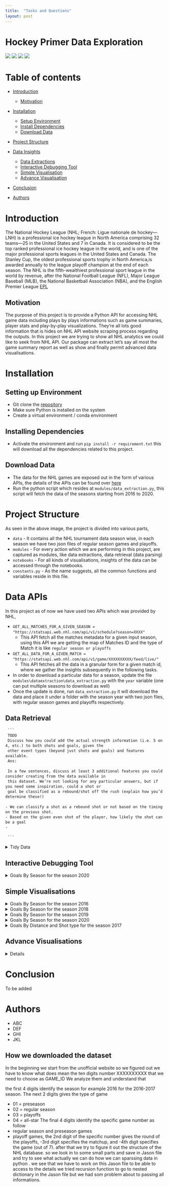 ```yaml
---
title:  "Tasks and Questions"
layout: post
---
```

# Hockey Primer Data Exploration

![](https://img.shields.io/badge/Python-14354C?style=for-the-badge&logo=python&logoColor=white)
![](https://img.shields.io/badge/Made%20with-Jupyter-orange?style=for-the-badge&logo=Jupyter)
![](https://img.shields.io/badge/Markdown-000000?style=for-the-badge&logo=markdown&logoColor=white)
![](https://img.shields.io/badge/Version-1.0.0-green)


Table of contents
=================

<!--ts-->

* [Introduction](#introduction)
    * [Motivation](#motivation)
* [Installation](#installation)
    * [Setup Environment](#setup-environment)
    * [Install Dependencies](#install-dependencies)
    * [Download Data](#download-data)
* [Project Structure](#project-structure)

* [Data Insights](#dependency)
    * [Data Extractions](#docker)
    * [Interactive Debugging Tool](#docker)
    * [Simple Visualisation](#local)
    * [Advance Visualisation](#public)

* [Conclusion](#conclusion)
* [Authors](#authors)

<!--te-->

# Introduction

The National Hockey League (NHL; French: Ligue nationale de hockey—LNH) is a professional ice hockey league in North
America comprising 32 teams—25 in the United States and 7 in Canada. It is considered to be the top ranked professional
ice hockey league in the world, and is one of the major professional sports leagues in the United States and Canada.
The Stanley Cup, the oldest professional sports trophy in North America,is awarded annually to the league playoff
champion at the end of each season. The NHL is the fifth-wealthiest professional sport league in the world by revenue,
after the National Football League (NFL), Major League Baseball (MLB), the National Basketball Association (NBA), and
the English Premier League [EPL](https://en.wikipedia.org/wiki/National_Hockey_League)

## Motivation

The purpose of this project is to provide a Python API for accessing NHL game data including plays by plays
informations such as game summaries, player stats and play-by-play visualizations. They’re all lots good information
that is hides on NHL API website scraping process regarding the outputs. In this project we are trying to show all NHL
analytics we could like to seek from NHL API. Our package can extract let’s say all most the game summary report as
well as show and finally permit advanced data visualisations.

# Installation

## Setting up Environment

- Git clone the [repository](git@github.com:amandalmia14/hockey-primer-1.git)
- Make sure Python is installed on the system
- Create a virtual environment / conda environment

## Installing Dependencies

- Activate the environment and run `pip install -r requirement.txt` this will download all the dependencies related to
  this project.

## Download Data

- The data for the NHL games are exposed out in the form of various APIs, the details of the APIs can be found over
  [here](https://gitlab.com/dword4/nhlapi)
- Run the python script which resides at `modules/data_extraction.py`, this script will fetch the data of the seasons
  starting from 2016 to 2020.

# Project Structure

As seen in the above image, the project is divided into various parts,

- `data` - It contains all the NHL tournament data season wise, in each season we have two json files of regular season
  games and playoffs.
- `modules` - For every action which we are performing in this project, are captured as modules, like data
  extractions, data retrieval (data parsing)
- `notebooks` - For all kinds of visualisations, insights of the data can be accessed through the notebooks.
- `constants.py` - As the name suggests, all the common functions and variables reside in this file.

# Data APIs

In this project as of now we have used two APIs which was provided by NHL,

- `GET_ALL_MATCHES_FOR_A_GIVEN_SEASON = "https://statsapi.web.nhl.com/api/v1/schedule?season=XXXX"`
    - This API fetch all the matches metadata for a given input season, using this API we are getting the map of
      Matches ID and the type of Match it is like `regular season or playoffs`
- `GET_ALL_DATA_FOR_A_GIVEN_MATCH = "https://statsapi.web.nhl.com/api/v1/game/XXXXXXXXXX/feed/live/"`
    - This API fetches all the data in a granular form for a given match id, where we gather the insights subsequently
      in
      the following tasks.
- In order to download a particular data for a season, update the file `modules\dataextraction\data_extraction.py` with
  the `year` variable (one can put multiple seasons to download as well)
- Once the update is done, run `data_extraction.py` it will download the data and place it under a folder with the
  season
  year with two json files, with regular season games and playoffs respectively.

## Data Retrieval

     ```
     TODO
     Discuss how you could add the actual strength information (i.e. 5 on 4, etc.) to both shots and goals, given the 
     other event types (beyond just shots and goals) and features available.
     Ans: 

     In a few sentences, discuss at least 3 additional features you could consider creating from the data available in 
     this dataset. We’re not looking for any particular answers, but if you need some inspiration, could a shot or 
     goal be classified as a rebound/shot off the rush (explain how you’d determine these!)
    
    - We can classify a shot as a rebound shot or not based on the timing on the previous shot. 
    - Based on the given even shot of the player, how likely the shot can be a goal
    - 
    
     ```

<details>
<summary>Tidy Data</summary>
     <h4>Insights</h4>
     There is too much information available from the NHL API at this moment. Not all information are useful, based 
     on the project we take the relevant data out from the nested json and create a single tabular structure aka
     Dataframe. Below is a glimpse of the tidy data which we had published for further data analysis.

<img src="figures/df.png">
</details>

## Interactive Debugging Tool

<details>
<summary>Goals By Season for the season 2020</summary>
     <h4>Insights</h4>
     To be added here. 
     <img src="/assets/figures/idt.png"/>
</details>

## Simple Visualisations

<details>
<summary>Goals By Season for the season 2016</summary>
     <h4>Insights</h4>
     The most dangerous types of shots for this 2016-2017 season are “deflected” (19.8% of success) followed by 
     “tip-in” shots (17.9% of success). By “most dangerous”, we mean that these shots are the ones that end up the most 
     frequently by a successful goal, as opposed to being missed. However, these are among the less frequent ones: 
     there were only 806 “deflected” and 3,267 “tip-in” shots this season. On the contrary, the most common type of 
     shots was by far the “wrist shot”, with a total of 38,056 shots of that type for this season.
     <br>
     <br>
     We chose to illustrate this question with a barplot while overlaying the count of goals in blue overtop the total 
     count of shots in orange (thus, total of both goals and other, missed shots), by type of shot. Even though there 
     is a large difference between the most common and less common types of shots, we chose to plot the absolute numbers
     and to keep the scale linear, because these are the most intuitive for the reader to understand the scale 
     (the great number of goals involved in a same season) and not to be confused with too many percentages on the same 
     figure. We chose to add annotations on top of bars for the percentage of goals over all shots, because 
     these proportions could not be visually abstracted simply from the figure, and this was an intuitive way to 
     illustrate them.
     <img src="/assets/figures/figure_1_goals_by_shot_type_2016.png"/>
</details>

<details>
<summary>Goals By Season for the season 2018</summary>
     <h4>Insights</h4>
     The proportion of goals over all shots increases overall exponentially as the distance diminishes, with a
     maximum proportion of goals >25% when goals are shot at less than 5 feet from the goal. We also note a small,
     local maximum at 75 to 80 feet. This distribution did not increase significantly for seasons 2018-19 to 2020-21. This local
     maximum could suggest that there is another variable (e.g. shot type or other) that could underlie this
     distribution.
     <br>
     <br>
     We chose this figure after having considered and visualized different types of figures. First, we visualized
     violin plots of the distribution of goals and missed shots; however, these did not intuitively represent the chance
     (proportion) of goals over all shots per se, and the result was dependent on some assumption on the kernel size.
     We also experimented computing a logistic regression to predict goals from the distance category, which worked fine.
     <br>
     <br>
     Finally, we chose to come back to the most simple and intuitive method, which is to bin the distance into categories,
     and plot the proportion of goals for each bin. We chose to divide the distance into equal bins (as opposed to
     percentiles or other kind of distribution), in order to be able to draw direct conclusion about the relationship of
     goals to the absolute value of distance by visualizing the figure.
<img src="/assets/figures/figure_2_goal_by_distance2018.png"/>
</details>

<details>
<summary>Goals By Season for the season 2019</summary>
     <h4>Insights</h4>
     Overall, the most dangerous type of shot is the “tip-in” shot taken at a distance of less than 5 feet, followed
     closely by “back-hand” shots: more than 40% of these shots result in a goal. The relationship found in the
     previous questions, i.e. that the probability of a goal augments exponentially as the distance decreases,
     holds true overall for most types of shots. However, the “deflected” and “tip-in” shots have a second maximum
     between around 30 and 60 feet.
     <br>
     <br>
     Importantly, the “back-hand” shot has a second maximum at about 80 feet, and the slap-shot has a second maximum
     at more than 90 feet. This could explain the small local maximum at that distance that we observed in the global
     distribution of all shots at the previous figure.
     <br>
     <br>
     Finally, the curves are somewhat irregular, and adding more data (e.g. averaging through a few years) could add more
     smoothness in the results. Note that to have more smoothed curves and remove outliers, we did not plot the points for
     which we had less than 10 total observations for that type of shot and at that distance in that season.
<img src="/assets/figures/figure_2_goal_by_distance2019.png"/>
</details>

<details>
<summary>Goals By Season for the season 2020</summary>
     <h4>Insights</h4>
     To be added here. 
     <img src="/assets/figures/figure_2_goal_by_distance2020.png"/>
</details>

<details>
<summary>Goals By Distance and Shot type for the season 2017</summary>
     <h4>Insights</h4>
     To be added here. 
     <img src="/assets/figures/figure_3_goals_by_distance_and_shot_type2017.png"/>
</details>

## Advance Visualisations

<details>
<summary>Details</summary>
     <h4>Insights</h4>
     To be added here. 
     <img src="/assets/figures/figure_3_goals_by_distance_and_shot_type2017.png"/>
</details>

# Conclusion

To be added

# Authors

- ABC
- DEF
- GHI
- JKL




## How we downloaded the dataset
In the beginning we start from the unofficial website so we figured out we have to know what does mean the ten digits number XXXXXXXXXX that we need to choose as GAME_ID
We analyze them and understand that


the first 4 digits identify the season for example 2016 for the 2016-2017 season. The next 2 digits gives the type of game
- 01 = preseason
-  02 = regular season
-  03 = playoffs
-  04 = all-star
The final 4 digits identify the specific game number as follow 
- regular season and preseason games
- playoff games, the 2nd digit of the specific number gives the round of the playoffs, 
-3rd digit specifies the matchup, and 
-4th digit specifies the game (out of 7).
after that we try to figure it out the structure of the NHL database.
so we look in to some small parts and save in Jason file and try to see what actually we can do how we can sparssing data in python .
we see that we have to work on this Jason file to be able to access to the details 
we tried recursion function to go to nested dictionary in the Jason file but we had som problem about to passing all informations.